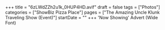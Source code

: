 +++
title = "6zLWdZZh2u1k_0HUP4HD.avif"
draft = false
tags = ["Photos"]
categories = ["ShowBiz Pizza Place"]
pages = ["The Amazing Uncle Klunk Traveling Show (Event)"]
startDate = ""
+++
'Now Showing' Advert (Wide Font)
